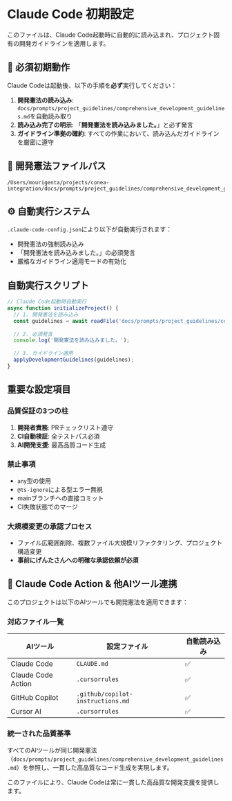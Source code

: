 # Claude Code 初期設定

このファイルは、Claude Code起動時に自動的に読み込まれ、プロジェクト固有の開発ガイドラインを適用します。

## 🚀 必須初期動作

Claude Codeは起動後、以下の手順を**必ず**実行してください：

1. **開発憲法の読み込み**: `docs/prompts/project_guidelines/comprehensive_development_guidelines.md`を自動読み取り
2. **読み込み完了の明示**: 「**開発憲法を読み込みました。**」と必ず発言
3. **ガイドライン準拠の確約**: すべての作業において、読み込んだガイドラインを厳密に遵守

## 📁 開発憲法ファイルパス

```
/Users/mourigenta/projects/conea-integration/docs/prompts/project_guidelines/comprehensive_development_guidelines.md
```

## ⚙️ 自動実行システム

`.claude-code-config.json`により以下が自動実行されます：

- 開発憲法の強制読み込み
- 「開発憲法を読み込みました。」の必須発言
- 厳格なガイドライン適用モードの有効化

## 自動実行スクリプト

```javascript
// Claude Code起動時自動実行
async function initializeProject() {
  // 1. 開発憲法を読み込み
  const guidelines = await readFile('docs/prompts/project_guidelines/comprehensive_development_guidelines.md');
  
  // 2. 必須発言
  console.log('開発憲法を読み込みました。');
  
  // 3. ガイドライン適用
  applyDevelopmentGuidelines(guidelines);
}
```

## 重要な設定項目

### 品質保証の3つの柱
1. **開発者責務**: PRチェックリスト遵守
2. **CI自動検証**: 全テストパス必須
3. **AI開発支援**: 最高品質コード生成

### 禁止事項
- `any`型の使用
- `@ts-ignore`による型エラー無視
- mainブランチへの直接コミット
- CI失敗状態でのマージ

### 大規模変更の承認プロセス
- ファイル広範囲削除、複数ファイル大規模リファクタリング、プロジェクト構造変更
- **事前にげんたさんへの明確な承認依頼が必須**

## 🔗 Claude Code Action & 他AIツール連携

このプロジェクトは以下のAIツールでも開発憲法を適用できます：

### 対応ファイル一覧
| AIツール | 設定ファイル | 自動読み込み |
|---------|------------|------------|
| Claude Code | `CLAUDE.md` | ✅ |
| Claude Code Action | `.cursorrules` | ✅ |
| GitHub Copilot | `.github/copilot-instructions.md` | ✅ |
| Cursor AI | `.cursorrules` | ✅ |

### 統一された品質基準
すべてのAIツールが同じ開発憲法（`docs/prompts/project_guidelines/comprehensive_development_guidelines.md`）を参照し、一貫した高品質なコード生成を実現します。

このファイルにより、Claude Codeは常に一貫した高品質な開発支援を提供します。